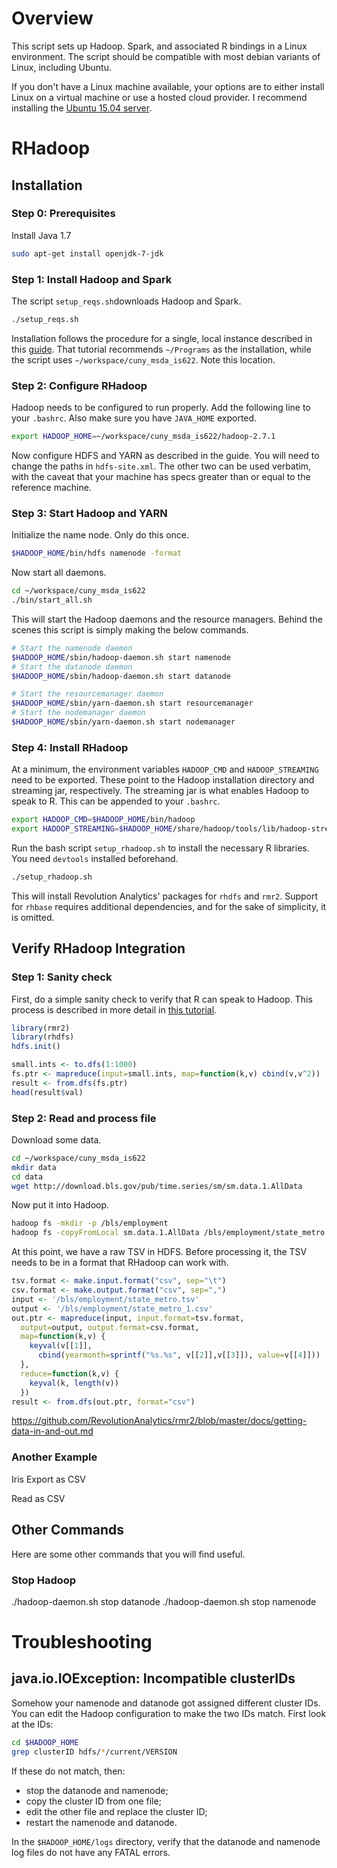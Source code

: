 # Overview
This script sets up Hadoop. Spark, and associated R bindings in a
Linux environment. The script should be compatible with most debian
variants of Linux, including Ubuntu.

If you don't have a Linux machine available, your options are to either
install Linux on a virtual machine or use a hosted cloud provider. I 
recommend installing the [Ubuntu 15.04 server](http://releases.ubuntu.com/15.04/ubuntu-15.04-server-amd64.iso).

# RHadoop
## Installation
### Step 0: Prerequisites
Install Java 1.7
```bash
sudo apt-get install openjdk-7-jdk
```

### Step 1: Install Hadoop and Spark
The script `setup_reqs.sh`downloads Hadoop and Spark.

```bash
./setup_reqs.sh
```

Installation follows the procedure for a single, local instance
described in this
[guide](http://www.alexjf.net/blog/distributed-systems/hadoop-yarn-installation-definitive-guide/).
That tutorial recommends `~/Programs` as the installation,
while the script uses `~/workspace/cuny_msda_is622`. Note this location.

### Step 2: Configure RHadoop
Hadoop needs to be configured to run properly. Add the following line to
your `.bashrc`. Also make sure you have `JAVA_HOME` exported.

```bash
export HADOOP_HOME=~/workspace/cuny_msda_is622/hadoop-2.7.1
```

Now configure HDFS and YARN as described in the guide. You will need to
change the paths in `hdfs-site.xml`. The other two can be used verbatim,
with the caveat that your machine has specs greater than or equal to 
the reference machine.

### Step 3: Start Hadoop and YARN
Initialize the name node. Only do this once.

```bash
$HADOOP_HOME/bin/hdfs namenode -format
```

Now start all daemons.
```bash
cd ~/workspace/cuny_msda_is622
./bin/start_all.sh
```

This will start the Hadoop daemons and the resource managers. Behind the
scenes this script is simply making the below commands.
```bash
# Start the namenode daemon
$HADOOP_HOME/sbin/hadoop-daemon.sh start namenode
# Start the datanode daemon
$HADOOP_HOME/sbin/hadoop-daemon.sh start datanode

# Start the resourcemanager daemon
$HADOOP_HOME/sbin/yarn-daemon.sh start resourcemanager
# Start the nodemanager daemon
$HADOOP_HOME/sbin/yarn-daemon.sh start nodemanager
```

### Step 4: Install RHadoop
At a minimum, the environment variables `HADOOP_CMD` and `HADOOP_STREAMING`
need to be exported. These point to the Hadoop installation directory
and streaming jar, respectively. The streaming jar is what enables Hadoop
to speak to R. This can be appended to your `.bashrc`.

```bash
export HADOOP_CMD=$HADOOP_HOME/bin/hadoop
export HADOOP_STREAMING=$HADOOP_HOME/share/hadoop/tools/lib/hadoop-streaming-2.7.1.jar
```

Run the bash script `setup_rhadoop.sh` to install the necessary R libraries.
You need `devtools` installed beforehand.
```bash
./setup_rhadoop.sh
```
This will install Revolution Analytics' packages for `rhdfs` and `rmr2`.
Support for `rhbase` requires additional dependencies,
and for the sake of simplicity, it is omitted.

## Verify RHadoop Integration
### Step 1: Sanity check
First, do a simple sanity check to verify that R can speak to Hadoop.
This process is described in more detail in 
[this tutorial](https://github.com/RevolutionAnalytics/rmr2/blob/master/docs/tutorial.md).

```R
library(rmr2)
library(rhdfs)
hdfs.init()

small.ints <- to.dfs(1:1000)
fs.ptr <- mapreduce(input=small.ints, map=function(k,v) cbind(v,v^2))
result <- from.dfs(fs.ptr)
head(result$val)
```

### Step 2: Read and process file
Download some data.

```bash
cd ~/workspace/cuny_msda_is622
mkdir data
cd data
wget http://download.bls.gov/pub/time.series/sm/sm.data.1.AllData
```

Now put it into Hadoop.
```bash
hadoop fs -mkdir -p /bls/employment
hadoop fs -copyFromLocal sm.data.1.AllData /bls/employment/state_metro.tsv
```

At this point, we have a raw TSV in HDFS. Before processing it, the TSV
needs to be in a format that RHadoop can work with.

```R
tsv.format <- make.input.format("csv", sep="\t")
csv.format <- make.output.format("csv", sep=",")
input <- '/bls/employment/state_metro.tsv'
output <- '/bls/employment/state_metro_1.csv'
out.ptr <- mapreduce(input, input.format=tsv.format, 
  output=output, output.format=csv.format,
  map=function(k,v) {
    keyval(v[[1]], 
      cbind(yearmonth=sprintf("%s.%s", v[[2]],v[[3]]), value=v[[4]]))
  },
  reduce=function(k,v) {
    keyval(k, length(v))
  })
result <- from.dfs(out.ptr, format="csv")
```
https://github.com/RevolutionAnalytics/rmr2/blob/master/docs/getting-data-in-and-out.md


### Another Example
Iris
Export as CSV

Read as CSV

## Other Commands
Here are some other commands that you will find useful.

### Stop Hadoop
./hadoop-daemon.sh stop datanode
./hadoop-daemon.sh stop namenode


# Troubleshooting

## java.io.IOException: Incompatible clusterIDs
Somehow your namenode and datanode got assigned different cluster IDs. You can edit the Hadoop configuration to make the two IDs match. First look at the IDs:
```bash
cd $HADOOP_HOME
grep clusterID hdfs/*/current/VERSION
```
If these do not match, then:
+ stop the datanode and namenode;
+ copy the cluster ID from one file;
+ edit the other file and replace the cluster ID;
+ restart the namenode and datanode.

In the `$HADOOP_HOME/logs` directory, verify that the datanode and namenode log files do not have any FATAL errors.

